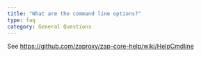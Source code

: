 ```yaml
---
title: "What are the command line options?"
type: faq
category: General Questions
---
```


See <https://github.com/zaproxy/zap-core-help/wiki/HelpCmdline>
